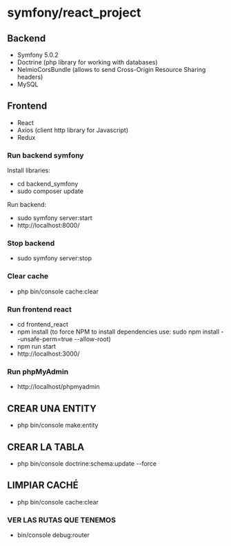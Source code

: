 # symfony/react_project

## Backend

- Symfony 5.0.2
- Doctrine (php library for working with databases)
- NelmioCorsBundle (allows to send Cross-Origin Resource Sharing headers)
- MySQL

## Frontend

- React
- Axios (client http library for Javascript)
- Redux

### Run backend symfony

Install libraries:

- cd backend_symfony
- sudo composer update

Run backend:

- sudo symfony server:start
- http://localhost:8000/


### Stop backend

- sudo symfony server:stop

### Clear cache

 - php bin/console cache:clear

### Run frontend react

- cd frontend_react
- npm install
  (to force NPM to install dependencies use: sudo npm install --unsafe-perm=true --allow-root)
- npm run start
- http://localhost:3000/

### Run phpMyAdmin

- http://localhost/phpmyadmin


## CREAR UNA ENTITY

- php bin/console make:entity

## CREAR LA TABLA

- php bin/console doctrine:schema:update --force

## LIMPIAR CACHÉ

- php bin/console cache:clear

### VER LAS RUTAS QUE TENEMOS

- bin/console debug:router